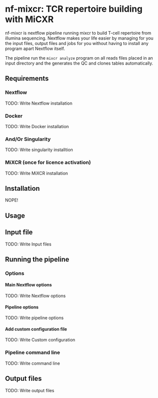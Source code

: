 # nf-mixcr: TCR repertoire building with MiCXR

nf-mixcr is nextflow pipeline running mixcr to build T-cell repertoire from illumina sequencing. 
Nextflow makes your life easier by managing for you the input files, output files and jobs for you without having to install any program apart Nextflow itself. 

The pipeline run the `mixcr analyze` program on all reads files placed in an input directory and the generates the QC and clones tables automatically. 

## Requirements
### Nextflow
TODO: Write Nextflow installation

### Docker
TODO: Write Docker installation

### And/Or Singularity
TODO: Write singularity installtion

### MiXCR (once for licence activation)
TODO: Write MiXCR installation

## Installation
NOPE!

## Usage
## Input file
TODO: Write Input files

## Running the pipeline
### Options

#### Main Nextflow options
TODO: Write Nextflow options

#### Pipeline options
TODO: Write pipeline options

#### Add custom configuration file
TODO: Write Custom configuration

### Pipeline command line
TODO: Write command line

## Output files 
TODO: Write output files

